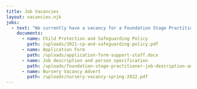 ```yaml
---
title: Job Vacancies
layout: vacancies.njk
jobs:
  - text: "We currently have a vacancy for a Foundation Stage Practitioner in our First Steps Nursery."
    documents:
      - name: Child Protection and Safeguarding Policy
        path: /uploads/2021-cp-and-safeguarding-policy.pdf
      - name: Application Form
        path: /uploads/application-form-support-staff.docx
      - name: Job description and person specification
        path: /uploads/foundation-stage-practitioner-job-description-and-person-specification.pdf
      - name: Nursery Vacancy Advert
        path: /uploads/nursery-vacancy-spring-2022.pdf
---
```

